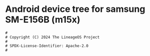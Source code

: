 # Android device tree for samsung SM-E156B (m15x)

```
#
# Copyright (C) 2024 The LineageOS Project
#
# SPDX-License-Identifier: Apache-2.0
#
```
